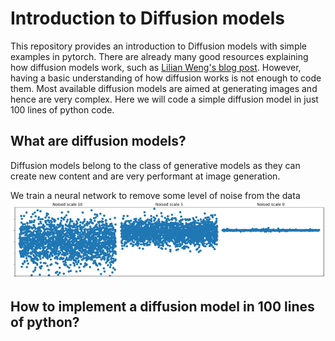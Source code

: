 # Introduction to Diffusion models

This repository provides an introduction to Diffusion models with simple examples in pytorch.
There are already many good resources explaining how diffusion models work, such as [Lilian Weng's blog post](https://lilianweng.github.io/posts/2021-07-11-diffusion-models/).
However, having a basic understanding of how diffusion works is not enough to code them.
Most available diffusion models are aimed at generating images and hence are very complex.
Here we will code a simple diffusion model in just 100 lines of python code.


## What are diffusion models?

Diffusion models belong to the class of generative models as they can create new content and are very performant at image generation.


We train a neural network to remove some level of noise from the data
![](assets/noise_scales.png)

## How to implement a diffusion model in 100 lines of python?



